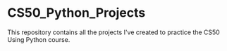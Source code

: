 # CS50_Python_Projects
This repository contains all the projects I've created to practice the CS50 Using Python course.
